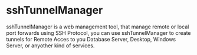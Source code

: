 # sshTunnelManager

sshTunnelManager is a web management tool, that manage remote or local port forwards using SSH Protocol, 
you can use sshTunnelManager to create tunnels for Remote Acces to you Database Server, Desktop, Windows Server, 
or anyother kind of services.


